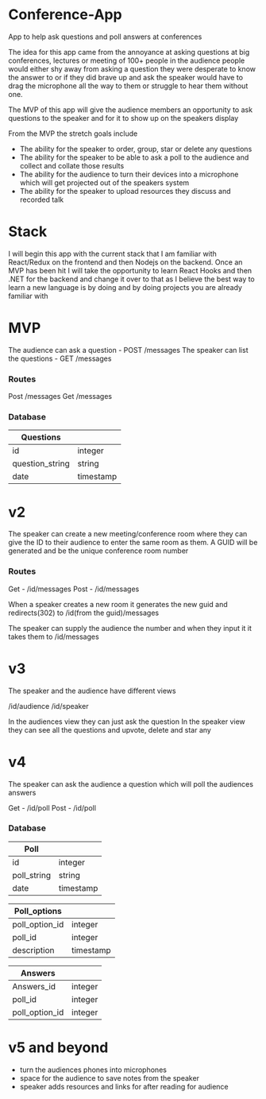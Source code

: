# Conference-App
App to help ask questions and poll answers at conferences

The idea for this app came from the annoyance at asking questions at big conferences, lectures or meeting of 100+ people in the audience
people would either shy away from asking a question they were desperate to know the answer to or if they did brave up and ask the 
speaker would have to drag the microphone all the way to them or struggle to hear them without one. 

The MVP of this app will give the audience members an opportunity to ask questions to the speaker and for it to show up on the speakers 
display

From the MVP the stretch goals include
- The ability for the speaker to order, group, star or delete any questions
- The ability for the speaker to be able to ask a poll to the audience and collect and collate those results
- The ability for the audience to turn their devices into a microphone which will get projected out of the speakers system 
- The ability for the speaker to upload resources they discuss and recorded talk

# Stack
I will begin this app with the current stack that I am familiar with React/Redux on the frontend and then Nodejs on the backend.
Once an MVP has been hit I will take the opportunity to learn React Hooks and then .NET for the backend and change it over to that as I believe the best 
way to learn a new language is by doing and by doing projects you are already familiar with

# MVP 

The audience can ask a question - POST /messages
The speaker can list the questions - GET /messages

### Routes
Post /messages
Get /messages

### Database 

|Questions| |
|------|------|
|id|integer|
|question_string|string|
|date|timestamp|

# v2 

The speaker can create a new meeting/conference room where they can give the ID to their audience to enter the same room as them. A GUID will be generated and be the unique conference room number

### Routes
Get - /id/messages
Post - /id/messages

When a speaker creates a new room it generates the new guid and redirects(302) to /id(from the guid)/messages

The speaker can supply the audience the number and when they input it it takes them to /id/messages

# v3

The speaker and the audience have different views

/id/audience
/id/speaker

In the audiences view they can just ask the question
In the speaker view they can see all the questions and upvote, delete and star any

# v4

The speaker can ask the audience a question which will poll the audiences answers

Get - /id/poll
Post - /id/poll

### Database 

| Poll  |  |
| ------------- | ------------- |
| id   | integer  |
| poll_string  | string  |
| date  | timestamp  |


|Poll_options| |
|--|--|
|poll_option_id|integer|
|poll_id|integer|
|description|timestamp|

|Answers| |
|--|--|
|Answers_id|integer|
|poll_id|integer|
|poll_option_id|integer|

# v5 and beyond
- turn the audiences phones into microphones
- space for the audience to save notes from the speaker
- speaker adds resources and links for after reading for audience




